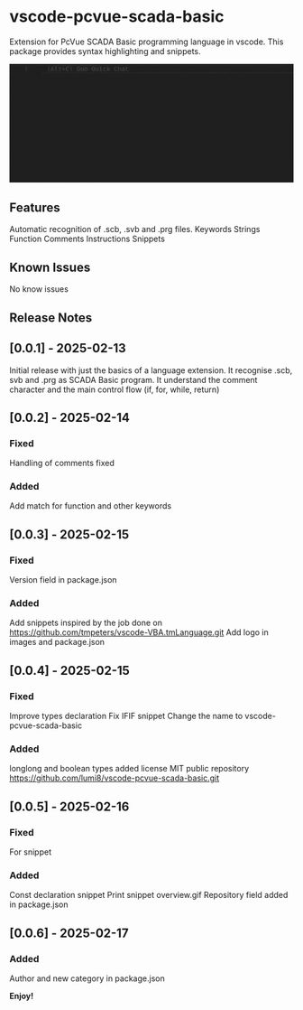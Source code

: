 # vscode-pcvue-scada-basic
Extension for PcVue SCADA Basic programming language in vscode.
This package provides syntax highlighting and snippets. 

![plot](overview.gif)

## Features

Automatic recognition of .scb, .svb and .prg files.
Keywords
Strings
Function
Comments
Instructions
Snippets


## Known Issues

No know issues

## Release Notes

## [0.0.1] - 2025-02-13
Initial release with just the basics of a language extension. It recognise .scb, svb and .prg as SCADA Basic program. It understand the comment character and the main control flow (if, for, while, return)

## [0.0.2] - 2025-02-14
### Fixed
Handling of comments fixed

### Added
Add match for function and other keywords

## [0.0.3] - 2025-02-15
### Fixed
Version field in package.json

### Added
Add snippets inspired by the job done on https://github.com/tmpeters/vscode-VBA.tmLanguage.git
Add logo in images and package.json

## [0.0.4] - 2025-02-15
### Fixed
Improve types declaration
Fix IFIF snippet
Change the name to vscode-pcvue-scada-basic

### Added
longlong and boolean types added
license MIT
public repository https://github.com/lumi8/vscode-pcvue-scada-basic.git

## [0.0.5] - 2025-02-16
### Fixed
For snippet

### Added
Const declaration snippet
Print snippet
overview.gif
Repository field added in package.json

## [0.0.6] - 2025-02-17
### Added
Author and new category in package.json

**Enjoy!**
